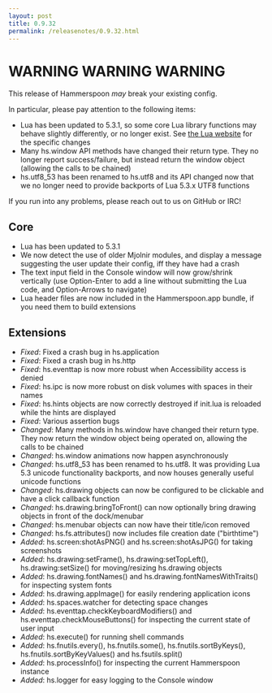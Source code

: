 ```yaml
---
layout: post
title: 0.9.32
permalink: /releasenotes/0.9.32.html
---
```


# WARNING WARNING WARNING
This release of Hammerspoon *may* break your existing config.

In particular, please pay attention to the following items:

 * Lua has been updated to 5.3.1, so some core Lua library functions may behave slightly differently, or no longer exist. See [the Lua website](http://www.lua.org/manual/5.3/readme.html#changes) for the specific changes
 * Many hs.window API methods have changed their return type. They no longer report success/failure, but instead return the window object (allowing the calls to be chained)
 * hs.utf8_53 has been renamed to hs.utf8 and its API changed now that we no longer need to provide backports of Lua 5.3.x UTF8 functions

If you run into any problems, please reach out to us on GitHub or IRC!

## Core
 * Lua has been updated to 5.3.1
 * We now detect the use of older Mjolnir modules, and display a message suggesting the user update their config, iff they have had a crash
 * The text input field in the Console window will now grow/shrink vertically (use Option-Enter to add a line without submitting the Lua code, and Option-Arrows to navigate)
 * Lua header files are now included in the Hammerspoon.app bundle, if you need them to build extensions

## Extensions
 * *Fixed*: Fixed a crash bug in hs.application
 * *Fixed*: Fixed a crash bug in hs.http
 * *Fixed*: hs.eventtap is now more robust when Accessibility access is denied
 * *Fixed*: hs.ipc is now more robust on disk volumes with spaces in their names
 * *Fixed*: hs.hints objects are now correctly destroyed if init.lua is reloaded while the hints are displayed
 * *Fixed*: Various assertion bugs
 * *Changed*: Many methods in hs.window have changed their return type. They now return the window object being operated on, allowing the calls to be chained
 * *Changed*: hs.window animations now happen asynchronously
 * *Changed*: hs.utf8_53 has been renamed to hs.utf8. It was providing Lua 5.3 unicode functionality backports, and now houses generally useful unicode functions
 * *Changed*: hs.drawing objects can now be configured to be clickable and have a click callback function
 * *Changed*: hs.drawing.bringToFront() can now optionally bring drawing objects in front of the dock/menubar
 * *Changed*: hs.menubar objects can now have their title/icon removed
 * *Changed*: hs.fs.attributes() now includes file creation date ("birthtime")
 * *Added*: hs.screen:shotAsPNG() and hs.screen:shotAsJPG() for taking screenshots
 * *Added*: hs.drawing:setFrame(), hs.drawing:setTopLeft(), hs.drawing:setSize() for moving/resizing hs.drawing objects
 * *Added*: hs.drawing.fontNames() and hs.drawing.fontNamesWithTraits() for inspecting system fonts
 * *Added*: hs.drawing.appImage() for easily rendering application icons
 * *Added*: hs.spaces.watcher for detecting space changes
 * *Added*: hs.eventtap.checkKeyboardModifiers() and hs.eventtap.checkMouseButtons() for inspecting the current state of user input
 * *Added*: hs.execute() for running shell commands
 * *Added*: hs.fnutils.every(), hs.fnutils.some(), hs.fnutils.sortByKeys(), hs.fnutils.sortByKeyValues() and hs.fsutils.split()
 * *Added*: hs.processInfo() for inspecting the current Hammerspoon instance
 * *Added*: hs.logger for easy logging to the Console window
